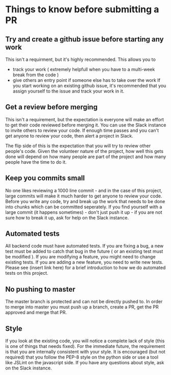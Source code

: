 # Things to know before submitting a PR

## Try and create a github issue before starting any work
This isn't a requirment, but it's highly recommended.  This allows you to 
- track your work ( extremely helpfull when you have to a multi-week break from the code )
- give others an entry point if someone else has to take over the work
If you start working on an existing github issue, it's recommended that you assign yourself to the issue and track your work in it.  

## Get a review before merging 
This isn't a requirement, but the expectation is everyone will make an effort to get their code reviewed before merging it.  You can use the Slack instance to invite others to review your code.  If enough time passes and you can't get anyone to review your code, then alert a project in Slack.  

The flip side of this is the expectation that you will try to review other people's code.  Given the volunteer nature of the project, how well this gets done will depend on how many people are part of the project and how many people have the time to do it.  

## Keep you commits small
No one likes reviewing a 1000 line commit - and in the case of this project, large commits will make it much harder to get anyone to review your code.  Before you write any code, try and break up the work that needs to be done into chunks which can be committed seperately.  If you find yourself with a large commit (it happens sometimes) - don't just push it up - if you are not sure how to break it up, ask for help on the Slack instance.    

## Automated tests
All backend code must have automated tests.  If you are fixing a bug, a new test must be added to catch that bug in the future ( or an existing test must be modified ).   If you are modifying a feature, you might need to change existing tests.  If you are adding a new feature, you need to write new tests.  Please see (insert link here) for a brief introduction to how we do automated tests on this project.  

## No pushing to master
The master branch is protected and can not be directly pushed to.  In order to merge into master you must push up a branch, create a PR, get the PR approved and merge that PR.  

## Style
If you look at the existing code, you will notice a complete lack of style (this is one of things that needs fixed).  For the immediate future, the requirement is that you are internally consistent with your style.  It is encouraged (but not required) that you follow the PEP-8 style on the python side or use a tool like JSLint on the javascript side.  If you have any questions about style, ask on the Slack instance.    

